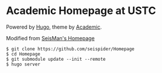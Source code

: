 # Academic Homepage at USTC

Powered by [Hugo](https://gohugo.io/), theme by [Academic](https://github.com/gcushen/hugo-academic).

Modified from [SeisMan's Homepage](https://github.com/seisman/academic-homepage)
~~~
$ git clone https://github.com/seispider/Homepage
$ cd Homepage
$ git submodule update --init --remote
$ hugo server
~~~

